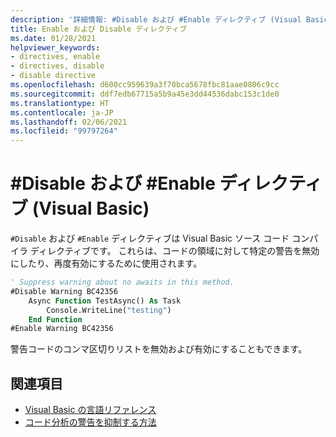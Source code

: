 ```yaml
---
description: '詳細情報: #Disable および #Enable ディレクティブ (Visual Basic)'
title: Enable および Disable ディレクティブ
ms.date: 01/28/2021
helpviewer_keywords:
- directives, enable
- directives, disable
- disable directive
ms.openlocfilehash: d600cc959639a3f70bca5678fbc81aae0806c9cc
ms.sourcegitcommit: ddf7edb67715a5b9a45e3dd44536dabc153c1de0
ms.translationtype: HT
ms.contentlocale: ja-JP
ms.lasthandoff: 02/06/2021
ms.locfileid: "99797264"
---
```

# <a name="disable-and-enable-directives-visual-basic"></a>#Disable および #Enable ディレクティブ (Visual Basic)

`#Disable` および `#Enable` ディレクティブは Visual Basic ソース コード コンパイラ ディレクティブです。 これらは、コードの領域に対して特定の警告を無効にしたり、再度有効にするために使用されます。

```vb
' Suppress warning about no awaits in this method.
#Disable Warning BC42356
    Async Function TestAsync() As Task
        Console.WriteLine("testing")
    End Function
#Enable Warning BC42356
```

警告コードのコンマ区切りリストを無効および有効にすることもできます。

## <a name="see-also"></a>関連項目

- [Visual Basic の言語リファレンス](../index.md)
- [コード分析の警告を抑制する方法](../../../fundamentals/code-analysis/suppress-warnings.md)
